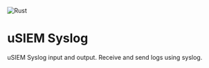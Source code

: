 ![Rust](https://github.com/u-siem/usiem-syslog/workflows/Rust/badge.svg)
# uSIEM Syslog
uSIEM Syslog input and output. Receive and send logs using syslog.
